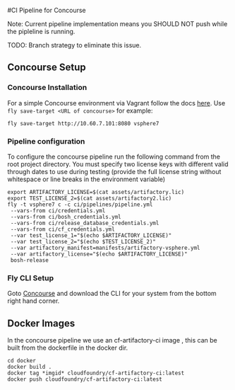 #CI Pipeline for Concourse

Note: Current pipeline implementation means you SHOULD NOT push while the pipleline
is running.

TODO: Branch strategy to eliminate this issue.

## Concourse Setup

### Concourse Installation

For a simple Concourse environment via Vagrant follow the docs [here](http://concourse.ci/deploying-with-vagrant.html).
Use `fly save-target <URL of concourse>`
for example:
```
fly save-target http://10.60.7.101:8080 vsphere7
```
### Pipeline configuration

To configure the concourse pipeline run the following command from the root project directory.
You must specify two license keys with different valid through dates to use during testing (provide the full license string without whitespace or line breaks in the environment variable)

```
export ARTIFACTORY_LICENSE=$(cat assets/artifactory.lic)
export TEST_LICENSE_2=$(cat assets/artifactory2.lic)
fly -t vsphere7 c -c ci/pipelines/pipeline.yml
 --vars-from ci/credentials.yml
 --vars-from ci/bosh_credentials.yml
 --vars-from ci/release_database_credentials.yml
 --vars-from ci/cf_credentials.yml
 --var test_license_1="$(echo $ARTIFACTORY_LICENSE)"
 --var test_license_2="$(echo $TEST_LICENSE_2)"
 --var artifactory_manifest=manifests/artifactory-vsphere.yml
 --var artifactory_license="$(echo $ARTIFACTORY_LICENSE)"
 bosh-release
```

### Fly CLI Setup

Goto [Concourse](http://192.168.100.4:8080/pipelines/main) and download the
CLI for your system from the bottom right hand corner.

## Docker Images

In the concourse pipeline we use an cf-artifactory-ci image
, this can be built from the dockerfile in the docker dir.

```
cd docker
docker build .
docker tag *imgid* cloudfoundry/cf-artifactory-ci:latest
docker push cloudfoundry/cf-artifactory-ci:latest
```

